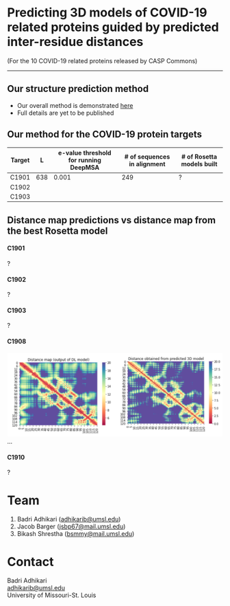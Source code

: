 # Predicting 3D models of COVID-19 related proteins guided by predicted inter-residue distances
(For the 10 COVID-19 related proteins released by CASP Commons)
<hr>

## Our structure prediction method
* Our overall method is demonstrated [here](./Full-Pipeline.md)
* Full details are yet to be published

## Our method for the COVID-19 protein targets
| Target  | L  | e-value threshold for running DeepMSA  | # of sequences in alignment  | # of Rosetta models built |
|---|---|---|---|---|
| C1901 | 638 | 0.001 | 249  | ?  |
| C1902 |   |   |   |   |
| C1903 |   |   |   |   |

## Distance map predictions vs distance map from the best Rosetta model
#### C1901
?
#### C1902
?
#### C1903
?
#### C1908
![](./distance-maps/C1908.png)  
...
#### C1910
?

# Team
1. Badri Adhikari (adhikarib@umsl.edu)
1. Jacob Barger (jsbp67@mail.umsl.edu)
1. Bikash Shrestha (bsmmy@mail.umsl.edu)

# Contact
Badri Adhikari  
adhikarib@umsl.edu  
University of Missouri-St. Louis  

